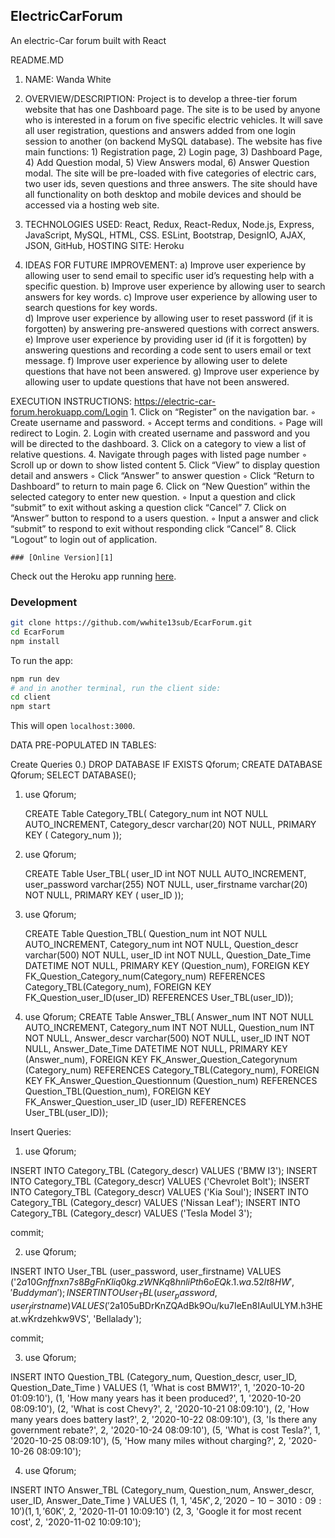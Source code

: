 ## ElectricCarForum
An electric-Car forum built with React

README.MD 

1.  NAME:  Wanda White

2.  OVERVIEW/DESCRIPTION:  Project is to develop a three-tier forum website that has one Dashboard  page.   The site is to be used by anyone who is interested in a forum on five specific electric vehicles.  It will save all user registration, questions and answers added from one login session to another (on backend MySQL database).  The website has five main functions:  1) Registration page, 2) Login page, 3) Dashboard Page, 4) Add Question modal, 5) View Answers modal, 6) Answer Question modal. The site will be pre-loaded with five categories of electric cars, two user ids, seven questions and three answers.   The site should have all functionality on both desktop and mobile devices and should be accessed via a hosting web site.


3.  TECHNOLOGIES USED:  React, Redux, React-Redux, Node.js, Express, JavaScript, MySQL, HTML, CSS. ESLint, Bootstrap, DesignIO, AJAX, JSON, GitHub, HOSTING SITE: Heroku 

4.  IDEAS FOR FUTURE IMPROVEMENT:
 a) Improve user experience by allowing user to send email to specific user id’s requesting help with a specific question.
b) Improve user experience by allowing user to search answers for key words.
c) Improve user experience by allowing user to search questions for key words.   
d) Improve user experience by allowing user to reset password (if it is forgotten) by answering pre-answered questions with correct answers.
e) Improve user experience by providing user id (if it is forgotten) by answering questions and recording a code sent to users email or text message.
f) Improve user experience by allowing user to delete questions that have not been answered.
g) Improve user experience by allowing user to update questions that have not been answered.

EXECUTION INSTRUCTIONS:
  https://electric-car-forum.herokuapp.com/Login
    1. Click on “Register” on the navigation bar.
        ◦ Create username and password.
        ◦ Accept terms and conditions.
        ◦ Page will redirect to Login.
    2. Login with created username and password and you will be directed to the dashboard.
    3. Click on a category to view a list of relative questions.
    4. Navigate through pages with listed page number
        ◦ Scroll up or down to show listed content 
    5. Click “View” to display question detail and answers
        ◦ Click “Answer” to answer question 
        ◦ Click “Return to Dashboard” to return to main page
    6. Click on “New Question” within the selected category to enter new question.
        ◦ Input a question and click “submit” to exit without asking a question click “Cancel”
    7. Click on “Answer” button to respond to a users question.
        ◦ Input a answer and click “submit” to respond to exit without responding click “Cancel”
    8. Click “Logout” to login out of application.
    
    
    ### [Online Version][1]
Check out the Heroku app running [here][1].


### Development

```sh
git clone https://github.com/wwhite13sub/EcarForum.git
cd EcarForum
npm install
```

To run the app:
```sh
npm run dev
# and in another terminal, run the client side:
cd client
npm start
```

This will open `localhost:3000`.         
   

DATA PRE-POPULATED IN TABLES:

Create Queries
0.) DROP DATABASE IF EXISTS Qforum;
	CREATE DATABASE Qforum;
	SELECT DATABASE();
	
	
 1. use Qforum;

	CREATE Table Category_TBL(
	Category_num int NOT NULL AUTO_INCREMENT,
	Category_descr varchar(20) NOT NULL, 
	PRIMARY KEY ( Category_num ));
2. use Qforum;

	CREATE Table User_TBL(
	user_ID int NOT NULL AUTO_INCREMENT,
	user_password varchar(255) NOT NULL, 
	user_firstname varchar(20) NOT NULL,
	PRIMARY KEY ( user_ID ));
	
	
3. use Qforum;

	CREATE Table Question_TBL(
    	Question_num int NOT NULL AUTO_INCREMENT,
	Category_num int NOT NULL,
	Question_descr varchar(500) NOT NULL,
	user_ID int NOT NULL,
	Question_Date_Time DATETIME NOT NULL,
	PRIMARY KEY (Question_num),
    	FOREIGN KEY FK_Question_Category_num(Category_num) REFERENCES 	Category_TBL(Category_num),
	FOREIGN KEY FK_Question_user_ID(user_ID) REFERENCES User_TBL(user_ID));
	
	
4. use Qforum;
    CREATE Table Answer_TBL(
    Answer_num INT NOT NULL AUTO_INCREMENT,
    Category_num INT NOT NULL,
    Question_num INT NOT NULL,
    Answer_descr varchar(500) NOT NULL,
    user_ID INT NOT NULL,
    Answer_Date_Time DATETIME NOT NULL,
    PRIMARY KEY (Answer_num),
    FOREIGN KEY FK_Answer_Question_Categorynum (Category_num) REFERENCES Category_TBL(Category_num),
    FOREIGN KEY FK_Answer_Question_Questionnum (Question_num) REFERENCES Question_TBL(Question_num), 
    FOREIGN KEY FK_Answer_Question_user_ID (user_ID) REFERENCES User_TBL(user_ID));

Insert Queries:

1. use Qforum;

INSERT INTO Category_TBL (Category_descr) 
VALUES ('BMW I3');
INSERT INTO Category_TBL (Category_descr) 
VALUES ('Chevrolet Bolt');
INSERT INTO Category_TBL (Category_descr) 
VALUES ('Kia Soul');
INSERT INTO Category_TBL (Category_descr) 
VALUES ('Nissan Leaf');
INSERT INTO Category_TBL (Category_descr) 
VALUES ('Tesla Model 3');

commit;

2. use Qforum;

INSERT INTO User_TBL (user_password, user_firstname) 
VALUES ('$2a$10$Gnffnxn7s8BgFnKliq0kg.zWNKq8hnliPth6oEQk.1.wa.52lt8HW', 'Buddyman');
INSERT INTO User_TBL (user_password, user_firstname) 
VALUES ('$2a$10$5uBDrKnZQAdBk9Ou/ku7IeEn8IAulULYM.h3HEat.wKrdzehkw9VS', 'Bellalady');

commit;

3. use Qforum;

INSERT INTO Question_TBL (Category_num, Question_descr, user_ID, Question_Date_Time ) 
VALUES (1, 'What is cost BMW1?', 1, '2020-10-20 01:09:10'),
(1, 'How many years has it been produced?', 1, '2020-10-20 08:09:10'),
(2, 'What is cost Chevy?', 2, '2020-10-21 08:09:10'),
(2, 'How many years does battery last?', 2, '2020-10-22 08:09:10'),
(3, 'Is there any government rebate?', 2, '2020-10-24 08:09:10'),
(5, 'What is cost Tesla?', 1, '2020-10-25 08:09:10'),
(5, 'How many miles without charging?', 2, '2020-10-26 08:09:10');

4. use Qforum;

INSERT INTO Answer_TBL (Category_num, Question_num, Answer_descr, user_ID, Answer_Date_Time ) 
VALUES (1, 1, '$45K', 2, '2020-10-30 10:09:10')
(1, 1, '$60K', 2, '2020-11-01 10:09:10')
(2, 3, 'Google it for most recent cost', 2, '2020-11-02 10:09:10');


[1]: https://electric-car-forum.herokuapp.com/Dashboard

